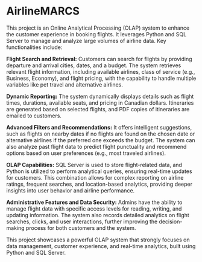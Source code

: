 # AirlineMARCS
This project is an Online Analytical Processing (OLAP) system to enhance the customer experience in booking flights. It leverages Python and SQL Server to manage and analyze large volumes of airline data. Key functionalities include:

**Flight Search and Retrieval:**
Customers can search for flights by providing departure and arrival cities, dates, and a budget. The system retrieves relevant flight information, including available airlines, class of service (e.g., Business, Economy), and flight pricing, with the capability to handle multiple variables like pet travel and alternative airlines.

**Dynamic Reporting:**
The system dynamically displays details such as flight times, durations, available seats, and pricing in Canadian dollars. Itineraries are generated based on selected flights, and PDF copies of itineraries are emailed to customers.

**Advanced Filters and Recommendations:**
It offers intelligent suggestions, such as flights on nearby dates if no flights are found on the chosen date or alternative airlines if the preferred one exceeds the budget. The system can also analyze past flight data to predict flight punctuality and recommend options based on user preferences (e.g., most traveled airlines).

**OLAP Capabilities:**
SQL Server is used to store flight-related data, and Python is utilized to perform analytical queries, ensuring real-time updates for customers. This combination allows for complex reporting on airline ratings, frequent searches, and location-based analytics, providing deeper insights into user behavior and airline performance.

**Administrative Features and Data Security:**
Admins have the ability to manage flight data with specific access levels for reading, writing, and updating information. The system also records detailed analytics on flight searches, clicks, and user interactions, further improving the decision-making process for both customers and the system.

This project showcases a powerful OLAP system that strongly focuses on data management, customer experience, and real-time analytics, built using Python and SQL Server.​
